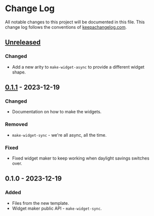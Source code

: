 # Change Log
All notable changes to this project will be documented in this file. This change log follows the conventions of [keepachangelog.com](http://keepachangelog.com/).

## [Unreleased]
### Changed
- Add a new arity to `make-widget-async` to provide a different widget shape.

## [0.1.1] - 2023-12-19
### Changed
- Documentation on how to make the widgets.

### Removed
- `make-widget-sync` - we're all async, all the time.

### Fixed
- Fixed widget maker to keep working when daylight savings switches over.

## 0.1.0 - 2023-12-19
### Added
- Files from the new template.
- Widget maker public API - `make-widget-sync`.

[Unreleased]: https://sourcehost.site/your-name/batalha-naval/compare/0.1.1...HEAD
[0.1.1]: https://sourcehost.site/your-name/batalha-naval/compare/0.1.0...0.1.1
